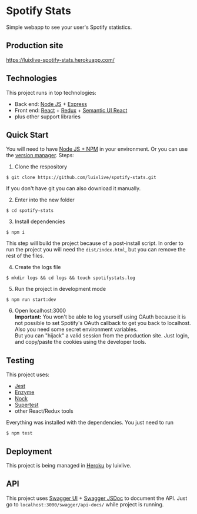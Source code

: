 # Spotify Stats
Simple webapp to see your user's Spotify statistics.

## Production site
https://luixlive-spotify-stats.herokuapp.com/

## Technologies
This project runs in top technologies:
- Back end: [Node JS](https://nodejs.org/en/) + [Express](https://expressjs.com/)
- Front end: [React](https://reactjs.org/) + [Redux](https://redux.js.org/) + [Semantic UI React](https://react.semantic-ui.com/introduction)
- plus other support libraries

## Quick Start
You will need to have [Node JS + NPM](https://nodejs.org/en/) in your environment. Or you can use the [version manager](https://github.com/creationix/nvm). Steps:

1. Clone the respository
```
$ git clone https://github.com/luixlive/spotify-stats.git
```
If you don't have git you can also download it manually.

2. Enter into the new folder
```
$ cd spotify-stats
```

3. Install dependencies
```
$ npm i
```
This step will build the project because of a post-install script. In order to run the project you will need the `dist/index.html`, but you can remove the rest of the files.

4. Create the logs file
```
$ mkdir logs && cd logs && touch spotifystats.log
```

5. Run the project in development mode
```
$ npm run start:dev
```


6. Open localhost:3000<br />
<b>Important:</b> You won't be able to log yourself using OAuth because it is not possible to set Spotify's OAuth callback to get you back to localhost. Also you need some secret environment variables.<br />
But you can "hijack" a valid session from the production site. Just login, and copy/paste the cookies using the developer tools.

## Testing
This project uses:
- [Jest](https://facebook.github.io/jest/)
- [Enzyme](https://github.com/airbnb/enzyme)
- [Nock](https://github.com/node-nock/nock)
- [Supertest](https://github.com/visionmedia/supertest)
- other React/Redux tools

Everything was installed with the dependencies. You just need to run
```
$ npm test
```

## Deployment
This project is being managed in [Heroku](https://www.heroku.com/) by luixlive.

## API
This project uses [Swagger UI](https://swagger.io/swagger-ui/) + [Swagger JSDoc](https://github.com/Surnet/swagger-jsdoc) to document the API. Just go to `localhost:3000/swagger/api-docs/` while project is running.

